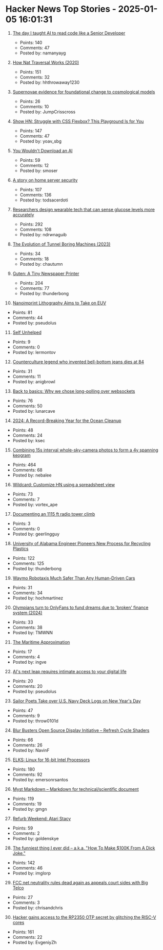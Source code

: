 # Hacker News Top Stories - 2025-01-05 16:01:31

1. [The day I taught AI to read code like a Senior Developer](https://nmn.gl/blog/ai-senior-developer)
   - Points: 140
   - Comments: 47
   - Posted by: namanyayg

2. [How Nat Traversal Works (2020)](https://tailscale.com/blog/how-nat-traversal-works)
   - Points: 151
   - Comments: 32
   - Posted by: hhthrowaway1230

3. [Supernovae evidence for foundational change to cosmological models](https://academic.oup.com/mnrasl/article/537/1/L55/7926647)
   - Points: 26
   - Comments: 10
   - Posted by: JumpCrisscross

4. [Show HN: Struggle with CSS Flexbox? This Playground Is for You](https://yoavsbg.github.io/css-flexbox-playground/)
   - Points: 147
   - Comments: 47
   - Posted by: yoav_sbg

5. [You Wouldn't Download an AI](https://altayakkus.substack.com/p/you-wouldnt-download-an-ai)
   - Points: 59
   - Comments: 12
   - Posted by: smoser

6. [A story on home server security](https://raniseth.com/blog/2025-01-04-Home-Server-Security.html)
   - Points: 107
   - Comments: 136
   - Posted by: todsacerdoti

7. [Researchers design wearable tech that can sense glucose levels more accurately](https://uwaterloo.ca/news/media/no-more-needles-tracking-blood-sugar-your-wrist)
   - Points: 292
   - Comments: 108
   - Posted by: ndrwnaguib

8. [The Evolution of Tunnel Boring Machines (2023)](https://www.construction-physics.com/p/the-evolution-of-tunnel-boring-machines)
   - Points: 34
   - Comments: 18
   - Posted by: chautumn

9. [Guten: A Tiny Newspaper Printer](https://amanvir.com/guten)
   - Points: 204
   - Comments: 77
   - Posted by: thunderbong

10. [Nanoimprint Lithography Aims to Take on EUV](https://spectrum.ieee.org/nanoimprint-lithography)
   - Points: 81
   - Comments: 44
   - Posted by: pseudolus

11. [Self Unhelped](https://sydneyreviewofbooks.com/reviews/self-unhelped)
   - Points: 9
   - Comments: 0
   - Posted by: lermontov

12. [Counterculture legend who invented bell-bottom jeans dies at 84](https://www.sfgate.com/local/article/peggy-caserta-obituary-sf-bell-bottom-jeans-19976707.php)
   - Points: 31
   - Comments: 11
   - Posted by: anigbrowl

13. [Back to basics: Why we chose long-polling over websockets](https://www.inferable.ai/blog/posts/postgres-nodejs-longpolling.mdx)
   - Points: 76
   - Comments: 50
   - Posted by: lunarcave

14. [2024: A Record-Breaking Year for the Ocean Cleanup](https://theoceancleanup.com/updates/2024-a-record-breaking-year-for-the-ocean-cleanup/)
   - Points: 48
   - Comments: 24
   - Posted by: ksec

15. [Combining 15s interval whole-sky-camera photos to form a 4y spanning keogram](https://astrodon.social/@cgbassa/113770318993975063)
   - Points: 464
   - Comments: 68
   - Posted by: nebalee

16. [Wildcard: Customize HN using a spreadsheet view](https://www.geoffreylitt.com/wildcard/)
   - Points: 73
   - Comments: 7
   - Posted by: vortex_ape

17. [Documenting an 1115 ft radio tower climb](https://www.jeffgeerling.com/blog/2024/documenting-1115-ft-radio-tower-climb)
   - Points: 3
   - Comments: 0
   - Posted by: geerlingguy

18. [University of Alabama Engineer Pioneers New Process for Recycling Plastics](https://news.ua.edu/2024/10/ua-chemical-engineer-plastic-recycling/)
   - Points: 122
   - Comments: 125
   - Posted by: thunderbong

19. [Waymo Robotaxis Much Safer Than Any Human-Driven Cars](https://cleantechnica.com/2025/01/04/waymo-robotaxis-safer-than-any-human-driven-cars-much-safer/)
   - Points: 31
   - Comments: 34
   - Posted by: hochmartinez

20. [Olympians turn to OnlyFans to fund dreams due to 'broken' finance system (2024)](https://www.cbc.ca/sports/olympics/summer/athletics/onlyfans-alysha-newman-canada-olympics-1.7290724)
   - Points: 33
   - Comments: 38
   - Posted by: TMWNN

21. [The Maritime Approximation](https://kevlinhenney.medium.com/the-maritime-approximation-8b71d5041cd5)
   - Points: 17
   - Comments: 4
   - Posted by: ingve

22. [AI's next leap requires intimate access to your digital life](https://www.washingtonpost.com/technology/2025/01/05/agents-ai-chatbots-google-mariner/)
   - Points: 20
   - Comments: 20
   - Posted by: pseudolus

23. [Sailor Poets Take over U.S. Navy Deck Logs on New Year's Day](https://www.twz.com/news-features/how-sailor-poets-take-over-u-s-navy-deck-logs-on-new-years-day)
   - Points: 47
   - Comments: 9
   - Posted by: throw0101d

24. [Blur Busters Open Source Display Initiative – Refresh Cycle Shaders](https://blurbusters.com/blur-busters-open-source-display-initative-refresh-cycle-shaders/)
   - Points: 66
   - Comments: 26
   - Posted by: NavinF

25. [ELKS: Linux for 16-bit Intel Processors](https://github.com/ghaerr/elks)
   - Points: 180
   - Comments: 92
   - Posted by: emersonrsantos

26. [Myst Markdown – Markdown for technical/scientific document](https://mystmd.org/guide)
   - Points: 119
   - Comments: 19
   - Posted by: gmgn

27. [Refurb Weekend: Atari Stacy](http://oldvcr.blogspot.com/2025/01/refurb-weekend-atari-stacy.html)
   - Points: 59
   - Comments: 2
   - Posted by: goldenskye

28. [The funniest thing I ever did – a.k.a. "How To Make $100K From A Dick Joke."](https://imgur.com/gallery/KZ4u3c4)
   - Points: 142
   - Comments: 46
   - Posted by: imglorp

29. [FCC net neutrality rules dead again as appeals court sides with Big Telco](https://www.theregister.com/2025/01/02/fcc_net_neutrality_rules_killed/)
   - Points: 27
   - Comments: 3
   - Posted by: chrisandchris

30. [Hacker gains access to the RP2350 OTP secret by glitching the RISC-V cores](https://www.tomshardware.com/raspberry-pi/it-looks-like-the-raspberry-pi-rp2350-hacking-challenge-has-been-beaten-hacker-gains-access-to-the-otp-secret-by-glitching-the-risc-v-cores-to-enable-debugging)
   - Points: 161
   - Comments: 22
   - Posted by: EvgeniyZh

